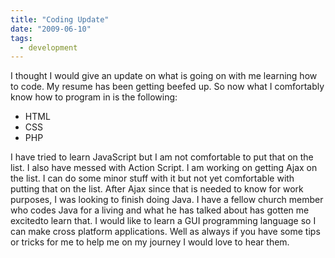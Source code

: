 ```yaml
---
title: "Coding Update"
date: "2009-06-10"
tags:
  - development
---
```


I thought I would give an update on what is going on with me learning how to code. My resume has been getting beefed up. So now what I comfortably know how to program in is the following:

- HTML
- CSS
- PHP

I have tried to learn JavaScript but I am not comfortable to put that on the list. I also have messed with Action Script. I am working on getting Ajax on the list. I can do some minor stuff with it but not yet comfortable with putting that on the list. After Ajax since that is needed to know for work purposes, I was looking to finish doing Java. I have a fellow church member who codes Java for a living and what he has talked about has gotten me excitedto learn that. I would like to learn a GUI programming language so I can make cross platform applications. Well as always if you have some tips or tricks for me to help me on my journey I would love to hear them.
